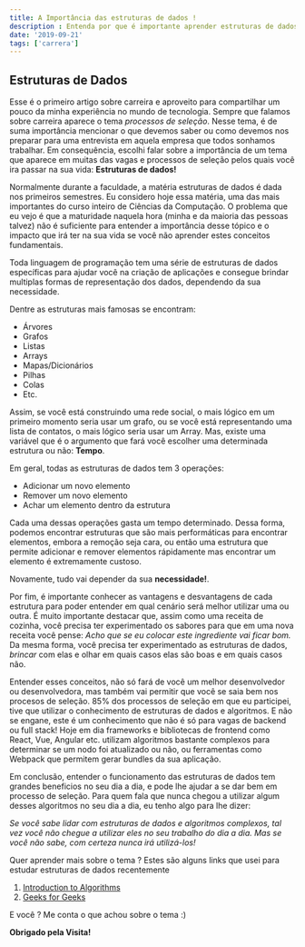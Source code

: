 ```yaml
---
title: A Importância das estruturas de dados !
description : Entenda por que é importante aprender estruturas de dados e alguns links úteis
date: '2019-09-21'
tags: ['carrera']
---
```


## Estruturas de Dados

Esse é o primeiro artigo sobre carreira e aproveito para compartilhar um pouco da minha experiência no mundo de tecnologia.
Sempre que falamos sobre carreira aparece o tema *processos de seleção*.
Nesse tema, é de suma importância mencionar o que devemos saber ou como devemos nos preparar para uma entrevista em aquela empresa que todos sonhamos trabalhar.
Em consequência, escolhi falar sobre a importância de um tema que aparece em muitas das vagas e processos de seleção pelos quais você ira passar na sua vida: **Estruturas de dados!**

Normalmente durante a faculdade, a matéria estruturas de dados é dada nos primeiros semestres. Eu considero hoje essa matéria, uma das mais importantes do curso inteiro de Ciências da Computação. O problema que eu vejo é que a maturidade  naquela hora (minha e da maioria das pessoas talvez) não é suficiente para entender a importância desse tópico e o impacto que irá ter na sua vida se você não aprender estes conceitos fundamentais.

Toda linguagem de programação tem uma série de estruturas de dados específicas para ajudar você na criação de aplicações e consegue brindar multiplas formas de representação dos dados, dependendo da sua necessidade.

Dentre as estruturas mais famosas se encontram:

- Árvores
- Grafos
- Listas
- Arrays
- Mapas/Dicionários
- Pilhas
- Colas
- Etc.

Assim, se você está construindo uma rede social, o mais lógico em um primeiro momento seria usar um grafo, ou se você está representando uma lista de contatos, o mais lógico seria usar um Array. Mas, existe uma variável que é o argumento que fará você escolher uma determinada estrutura ou não: **Tempo**.

Em geral, todas as estruturas de dados tem 3 operações:

- Adicionar um novo elemento
- Remover um novo elemento
- Achar um elemento dentro da estrutura

Cada uma dessas operações gasta um tempo determinado. Dessa forma, podemos encontrar estruturas que são mais performáticas para encontrar elementos, embora a remoção seja cara, ou então uma estrutura que permite adicionar e remover elementos rápidamente mas encontrar um elemento é extremamente custoso.

Novamente, tudo vai depender da sua **necessidade!**.

Por fim, é importante conhecer as vantagens e desvantagens de cada estrutura para poder entender em qual cenário será melhor utilizar uma ou outra. É muito importante destacar que, assim como uma receita de cozinha, você precisa ter experimentado os sabores para que em uma nova receita você pense: *Acho que se eu colocar este ingrediente vai ficar bom.*
Da mesma forma, você precisa ter experimentado as estruturas de dados, *brincar* com elas e olhar em quais casos elas são boas e em quais casos não.

Entender esses conceitos, não só fará de você um melhor desenvolvedor ou desenvolvedora, mas também vai permitir que você se saia bem nos procesos de seleção.
85% dos processos de seleção em que eu participei, tive que utilizar o conhecimento de estruturas de dados e algoritmos. E não se engane, este é um conhecimento que não é só para vagas de backend ou full stack!
Hoje em dia frameworks e bibliotecas de frontend como React, Vue, Angular etc. utilizam algoritmos bastante complexos para determinar se um nodo foi atualizado ou não, ou ferramentas como Webpack que permitem gerar bundles da sua aplicação.

Em conclusão, entender o funcionamento das estruturas de dados tem grandes beneficios no seu dia a dia, e pode lhe ajudar a se dar bem em processo de seleção. Para quem fala que nunca chegou a utilizar algum desses algoritmos no seu dia a dia, eu tenho algo para lhe dizer:

*Se você sabe lidar com estruturas de dados e algoritmos complexos, tal vez você não chegue a utilizar eles no seu trabalho do dia a dia. Mas se você não sabe, com certeza nunca irá utilizá-los!*

Quer aprender mais sobre o tema ? Estes são alguns links que usei para estudar estruturas de dados recentemente

1. [Introduction to Algorithms](https://ocw.mit.edu/courses/electrical-engineering-and-computer-science/6-006-introduction-to-algorithms-fall-2011/)
2. [Geeks for Geeks](https://www.geeksforgeeks.org/)

E você ? Me conta o que achou sobre o tema :)

**Obrigado pela Visita!**
